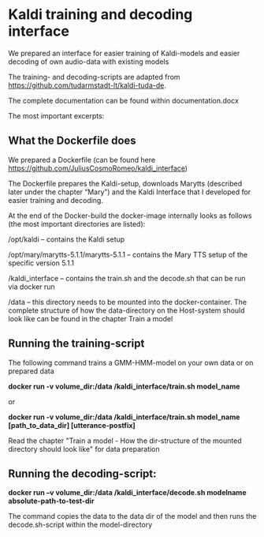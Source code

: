 # Kaldi training and decoding interface

We prepared an interface for easier training of Kaldi-models and easier decoding of own audio-data with existing models 

The training- and decoding-scripts are adapted from https://github.com/tudarmstadt-lt/kaldi-tuda-de.

The complete documentation can be found within documentation.docx

The most important excerpts:

## What the Dockerfile does
We prepared a Dockerfile (can be found here https://github.com/JuliusCosmoRomeo/kaldi_interface)

The Dockerfile prepares the Kaldi-setup, downloads Marytts (described later under the chapter “Mary”) and the Kaldi Interface that I developed for easier training and decoding.

At the end of the Docker-build the docker-image internally looks as follows (the most important directories are listed): 

/opt/kaldi – contains the Kaldi setup

/opt/mary/marytts-5.1.1/marytts-5.1.1 – contains the Mary TTS setup of the specific version 5.1.1 

/kaldi_interface – contains the train.sh and the decode.sh that can be run via docker run

/data – this directory needs to be mounted into the docker-container. The complete structure of how the data-directory on the Host-system should look like can be found in the chapter Train a model

## Running the training-script
The following command trains a GMM-HMM-model on your own data or on prepared data

**docker run -v volume_dir:/data /kaldi_interface/train.sh model_name**

or

**docker run -v volume_dir:/data /kaldi_interface/train.sh model_name [path_to_data_dir] [utterance-postfix]**

Read the chapter "Train a model - How the dir-structure of the mounted directory should look like" for data preparation

## Running the decoding-script:
**docker run –v volume_dir:/data /kaldi_interface/decode.sh modelname absolute-path-to-test-dir**

The command copies the data to the data dir of the model and then runs the decode.sh-script within the model-directory 
